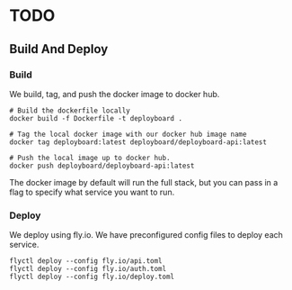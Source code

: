 # TODO

## Build And Deploy

### Build
We build, tag, and push the docker image to docker hub.

```
# Build the dockerfile locally
docker build -f Dockerfile -t deployboard .

# Tag the local docker image with our docker hub image name
docker tag deployboard:latest deployboard/deployboard-api:latest

# Push the local image up to docker hub.
docker push deployboard/deployboard-api:latest
```

The docker image by default will run the full stack, but you can pass in a flag to specify what service you want to run.

### Deploy

We deploy using fly.io. We have preconfigured config files to deploy each service.

```
flyctl deploy --config fly.io/api.toml
flyctl deploy --config fly.io/auth.toml
flyctl deploy --config fly.io/deploy.toml
```
